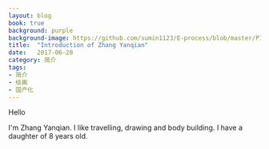 ```yaml
---
layout: blog
book: true
background: purple
background-image: https://github.com/sumin1123/E-process/blob/master/PIC/ZYQ.jpg?raw=true
title:  "Introduction of Zhang Yanqian"
date:   2017-06-20
category: 简介
tags:
- 简介
- 绘画
- 国产化
---
```


  
Hello

I'm Zhang Yanqian.
I like travelling, drawing and body building.
I have a daughter of 8 years old.
